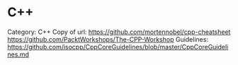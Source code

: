 # C++

Category: C++
Copy of url: https://github.com/mortennobel/cpp-cheatsheet
https://github.com/PacktWorkshops/The-CPP-Workshop
Guidelines: https://github.com/isocpp/CppCoreGuidelines/blob/master/CppCoreGuidelines.md